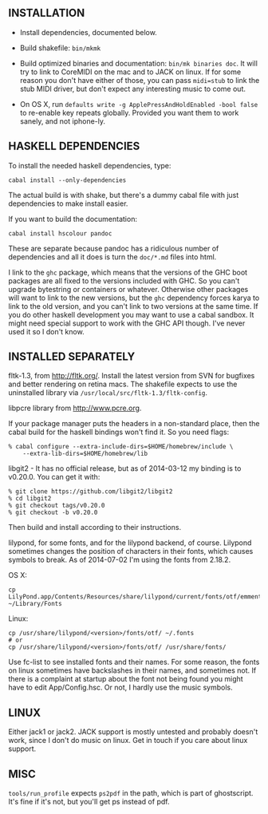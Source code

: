 ## INSTALLATION

- Install dependencies, documented below.

- Build shakefile: `bin/mkmk`

- Build optimized binaries and documentation: `bin/mk binaries doc`.  It will
try to link to CoreMIDI on the mac and to JACK on linux.  If for some reason
you don't have either of those, you can pass `midi=stub` to link the stub MIDI
driver, but don't expect any interesting music to come out.

- On OS X, run `defaults write -g ApplePressAndHoldEnabled -bool false` to
re-enable key repeats globally.  Provided you want them to work sanely, and
not iphone-ly.

## HASKELL DEPENDENCIES

To install the needed haskell dependencies, type:

    cabal install --only-dependencies

The actual build is with shake, but there's a dummy cabal file with just
dependencies to make install easier.

If you want to build the documentation:

    cabal install hscolour pandoc

These are separate because pandoc has a ridiculous number of dependencies and
all it does is turn the `doc/*.md` files into html.

I link to the `ghc` package, which means that the versions of the GHC boot
packages are all fixed to the versions included with GHC.  So you can't upgrade
bytestring or containers or whatever.  Otherwise other packages will want to
link to the new versions, but the `ghc` dependency forces karya to link to the
old version, and you can't link to two versions at the same time.  If you do
other haskell development you may want to use a cabal sandbox.  It might need
special support to work with the GHC API though.  I've never used it so I don't
know.

## INSTALLED SEPARATELY

fltk-1.3, from <http://fltk.org/>.  Install the latest version from SVN for
bugfixes and better rendering on retina macs.  The shakefile expects to use
the uninstalled library via `/usr/local/src/fltk-1.3/fltk-config`.

libpcre library from <http://www.pcre.org>.

If your package manager puts the headers in a non-standard place, then
the cabal build for the haskell bindings won't find it.  So you need flags:

    % cabal configure --extra-include-dirs=$HOME/homebrew/include \
        --extra-lib-dirs=$HOME/homebrew/lib

libgit2 - It has no official release, but as of 2014-03-12 my binding is to
v0.20.0.  You can get it with:

    % git clone https://github.com/libgit2/libgit2
    % cd libgit2
    % git checkout tags/v0.20.0
    % git checkout -b v0.20.0

Then build and install according to their instructions.

lilypond, for some fonts, and for the lilypond backend, of course.
Lilypond sometimes changes the position of characters in their fonts, which
causes symbols to break.  As of 2014-07-02 I'm using the fonts from 2.18.2.

OS X:

    cp LilyPond.app/Contents/Resources/share/lilypond/current/fonts/otf/emmentaler* ~/Library/Fonts

Linux:

    cp /usr/share/lilypond/<version>/fonts/otf/ ~/.fonts
    # or
    cp /usr/share/lilypond/<version>/fonts/otf/ /usr/share/fonts/

Use fc-list to see installed fonts and their names.  For some reason, the fonts
on linux sometimes have backslashes in their names, and sometimes not.  If
there is a complaint at startup about the font not being found you might have
to edit App/Config.hsc.  Or not, I hardly use the music symbols.

## LINUX

Either jack1 or jack2.  JACK support is mostly untested and probably doesn't
work, since I don't do music on linux.  Get in touch if you care about linux
support.

## MISC

`tools/run_profile` expects `ps2pdf` in the path, which is part of ghostscript.
It's fine if it's not, but you'll get ps instead of pdf.
